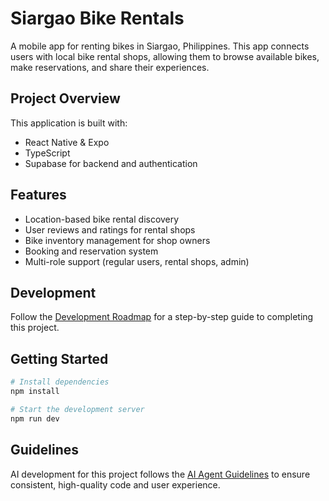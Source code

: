 # Siargao Bike Rentals

A mobile app for renting bikes in Siargao, Philippines. This app connects users with local bike rental shops, allowing them to browse available bikes, make reservations, and share their experiences.

## Project Overview

This application is built with:
- React Native & Expo
- TypeScript
- Supabase for backend and authentication

## Features

- Location-based bike rental discovery
- User reviews and ratings for rental shops
- Bike inventory management for shop owners
- Booking and reservation system
- Multi-role support (regular users, rental shops, admin)

## Development

Follow the [Development Roadmap](./DEVELOPMENT-ROADMAP.md) for a step-by-step guide to completing this project.

## Getting Started

```bash
# Install dependencies
npm install

# Start the development server
npm run dev
```

## Guidelines

AI development for this project follows the [AI Agent Guidelines](./AI-AGENT-GUIDELINES.md) to ensure consistent, high-quality code and user experience. 